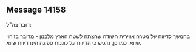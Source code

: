 ## Message 14158

דובר צה"ל: 

בהמשך לדיווח על מטרה אווירית חשודה שחצתה לשטח הארץ מלבנון - מדובר בזיהוי שווא.
כמו כן, נדגיש כי הדיווח על כוננות ספיגה הינו דיווח שווא.

